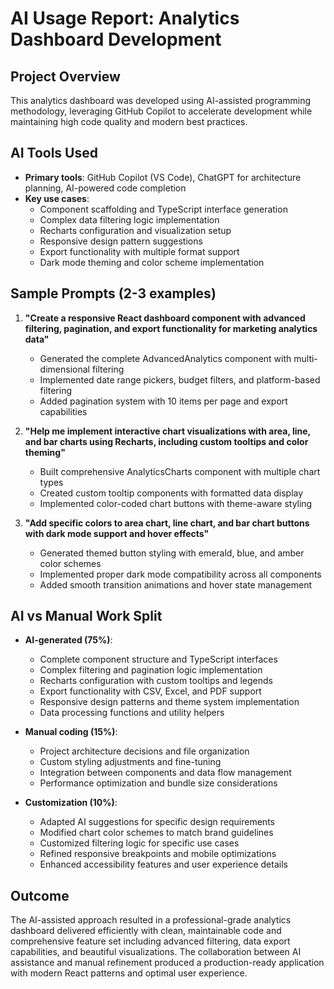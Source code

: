 # AI Usage Report: Analytics Dashboard Development

## Project Overview

This analytics dashboard was developed using AI-assisted programming methodology, leveraging GitHub Copilot to accelerate development while maintaining high code quality and modern best practices.

## AI Tools Used

- **Primary tools**: GitHub Copilot (VS Code), ChatGPT for architecture planning, AI-powered code completion
- **Key use cases**:
  - Component scaffolding and TypeScript interface generation
  - Complex data filtering logic implementation
  - Recharts configuration and visualization setup
  - Responsive design pattern suggestions
  - Export functionality with multiple format support
  - Dark mode theming and color scheme implementation

## Sample Prompts (2-3 examples)

1. **"Create a responsive React dashboard component with advanced filtering, pagination, and export functionality for marketing analytics data"**

   - Generated the complete AdvancedAnalytics component with multi-dimensional filtering
   - Implemented date range pickers, budget filters, and platform-based filtering
   - Added pagination system with 10 items per page and export capabilities

2. **"Help me implement interactive chart visualizations with area, line, and bar charts using Recharts, including custom tooltips and color theming"**

   - Built comprehensive AnalyticsCharts component with multiple chart types
   - Created custom tooltip components with formatted data display
   - Implemented color-coded chart buttons with theme-aware styling

3. **"Add specific colors to area chart, line chart, and bar chart buttons with dark mode support and hover effects"**
   - Generated themed button styling with emerald, blue, and amber color schemes
   - Implemented proper dark mode compatibility across all components
   - Added smooth transition animations and hover state management

## AI vs Manual Work Split

- **AI-generated (75%)**:

  - Complete component structure and TypeScript interfaces
  - Complex filtering and pagination logic implementation
  - Recharts configuration with custom tooltips and legends
  - Export functionality with CSV, Excel, and PDF support
  - Responsive design patterns and theme system implementation
  - Data processing functions and utility helpers

- **Manual coding (15%)**:

  - Project architecture decisions and file organization
  - Custom styling adjustments and fine-tuning
  - Integration between components and data flow management
  - Performance optimization and bundle size considerations

- **Customization (10%)**:
  - Adapted AI suggestions for specific design requirements
  - Modified chart color schemes to match brand guidelines
  - Customized filtering logic for specific use cases
  - Refined responsive breakpoints and mobile optimizations
  - Enhanced accessibility features and user experience details

## Outcome

The AI-assisted approach resulted in a professional-grade analytics dashboard delivered efficiently with clean, maintainable code and comprehensive feature set including advanced filtering, data export capabilities, and beautiful visualizations. The collaboration between AI assistance and manual refinement produced a production-ready application with modern React patterns and optimal user experience.
